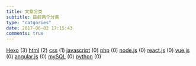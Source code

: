 ```yaml
---
title: 文章分类
subtitle: 目前两个分类
type: "catgories"
date: 2017-06-02 17:15:43
comments: true
---
```


[Hexo](/categories/Hexo/) (3)
[html](/categories/html/) (2)
[css](/categories/css/) (1)
[javascript](/categories/html/) (0)
[php](/categories/php/) (0)
[node.js](/categories/node.js/) (0)
[react.js](/categories/react.js/) (0)
[vue.js](/categories/vue.js/) (0)
[angular.js](/categories/angular.js/) (0)
[mySQL](/categories/mySQL/) (0)
[python](/categories/python/) (0)

